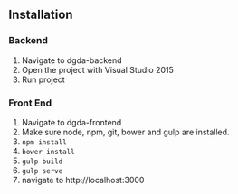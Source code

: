 ## Installation

### Backend
1.  Navigate to dgda-backend
1.  Open the project with Visual Studio 2015 
2.  Run project

### Front End
1.  Navigate to dgda-frontend
1.  Make sure node, npm, git, bower and gulp are installed.
2.  `npm install`
3.  `bower install`
4.  `gulp build`
5.  `gulp serve`
6.  navigate to http://localhost:3000
